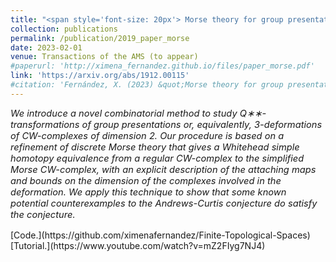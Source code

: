 ```yaml
---
title: "<span style='font-size: 20px'> Morse theory for group presentations"
collection: publications
permalink: /publication/2019_paper_morse
date: 2023-02-01
venue: Transactions of the AMS (to appear)
#paperurl: 'http://ximena_fernandez.github.io/files/paper_morse.pdf'
link: 'https://arxiv.org/abs/1912.00115'
#citation: 'Fernández, X. (2023) &quot;Morse theory for group presentations.&quot; <i>Transactions of the AMS (to appear)</i>'
---
```


<p style="font-size:11pt; font-style:italic">
We introduce a novel combinatorial method to study Q∗∗-transformations of group presentations or, equivalently, 3-deformations of CW-complexes of dimension 2. Our procedure is based on a refinement of discrete Morse theory that gives a Whitehead simple homotopy equivalence from a regular CW-complex to the simplified Morse CW-complex, with an explicit description of the attaching maps and bounds on the dimension of the complexes involved in the deformation. We apply this technique to show that some known potential counterexamples to the Andrews-Curtis conjecture do satisfy the conjecture.
</p>
[Code.](https://github.com/ximenafernandez/Finite-Topological-Spaces)
[Tutorial.](https://www.youtube.com/watch?v=mZ2FIyg7NJ4)


